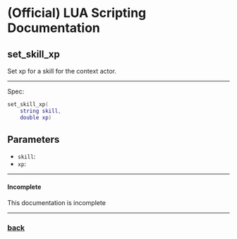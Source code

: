 
# (Official) LUA Scripting Documentation

## set_skill_xp

Set xp for a skill for the context actor.

___

Spec:

```lua
set_skill_xp(
	string skill,
	double xp)
```

## Parameters

- `skill`: 
- `xp`: 

___

#### Incomplete

This documentation is incomplete

___

### [back](../other)

